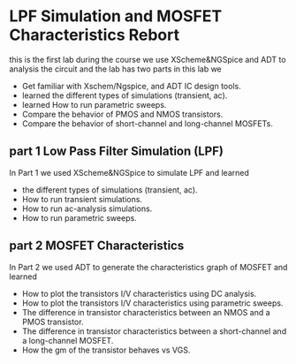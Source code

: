 # LPF Simulation and MOSFET Characteristics Rebort
this is the first lab during the course we use XScheme&NGSpice and ADT to analysis the circuit and the lab has two parts
in this lab we 
- Get familiar with Xschem/Ngspice, and ADT IC design tools.
- learned the different types of simulations (transient, ac).
- learned How to run parametric sweeps.
- Compare the behavior of PMOS and NMOS transistors.
- Compare the behavior of short-channel and long-channel MOSFETs.


## part 1 Low Pass Filter Simulation (LPF) 
In Part 1 we used XScheme&NGSpice to simulate LPF and learned
- the different types of simulations (transient, ac).
- How to run transient simulations.
- How to run ac-analysis simulations.
- How to run parametric sweeps.

## part 2 MOSFET Characteristics 
In Part 2 we used ADT to generate the characteristics graph of MOSFET and learned
- How to plot the transistors I/V characteristics using DC analysis.
- How to plot the transistors I/V characteristics using parametric sweeps.
- The difference in transistor characteristics between an NMOS and a PMOS transistor.
- The difference in transistor characteristics between a short-channel and a long-channel MOSFET.
- How the gm of the transistor behaves vs VGS.

